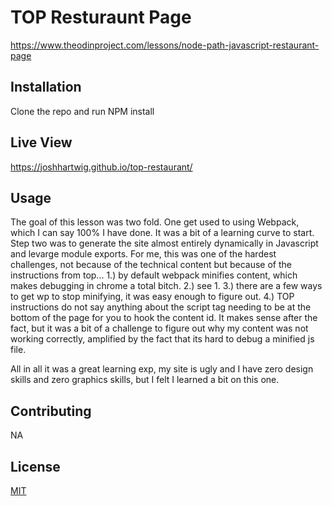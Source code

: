 # TOP Resturaunt Page

<https://www.theodinproject.com/lessons/node-path-javascript-restaurant-page>

## Installation

Clone the repo and run NPM install 

## Live View

<https://joshhartwig.github.io/top-restaurant/>

## Usage

The goal of this lesson was two fold. One get used to using Webpack, which I can say 100% I have done. It was a bit of a learning curve to start. Step two was to generate the site almost entirely dynamically in Javascript and levarge module exports. For me, this was one of the hardest challenges, not because of the technical content but because of the instructions from top... 1.) by default webpack minifies content, which makes debugging in chrome a total bitch. 2.) see 1. 3.) there are a few ways to get wp to stop minifying, it was easy enough to figure out. 4.) TOP instructions do not say anything about the script tag needing to be at the bottom of the page for you to hook the content id. It makes sense after the fact, but it was a bit of a challenge to figure out why my content was not working correctly, amplified by the fact that its hard to debug a minified js file.

All in all it was a great learning exp, my site is ugly and I have zero design skills and zero graphics skills, but I felt I learned a bit on this one.

## Contributing

NA

## License

[MIT](https://choosealicense.com/licenses/mit/)
